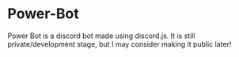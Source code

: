 # Power-Bot
Power Bot is a discord bot made using discord.js. 
It is still private/development stage, but I may consider making it public later!

